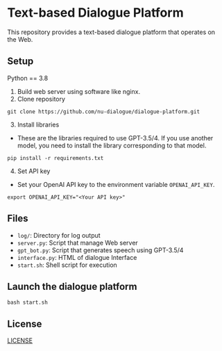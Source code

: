 # Text-based Dialogue Platform
This repository provides a text-based dialogue platform that operates on the Web.
## Setup
Python == 3.8
1. Build web server using software like nginx.
2. Clone repository
  ```
  git clone https://github.com/nu-dialogue/dialogue-platform.git
  ```
3. Install libraries
  - These are the libraries required to use GPT-3.5/4. If you use another model, you need to install the library corresponding to that model.
  ```
  pip install -r requirements.txt
  ```
4. Set API key
  - Set your OpenAI API key to the environment variable `OPENAI_API_KEY`.
  ```
  export OPENAI_API_KEY="<Your API key>"
  ```
## Files
- `log/`: Directory for log output
- `server.py`: Script that manage Web server
- `gpt_bot.py`: Script that generates speech using GPT-3.5/4
- `interface.py`: HTML of dialogue Interface
- `start.sh`: Shell script for execution

## Launch the dialogue platform
```
bash start.sh
```

## License
[LICENSE](/LICENSE)

